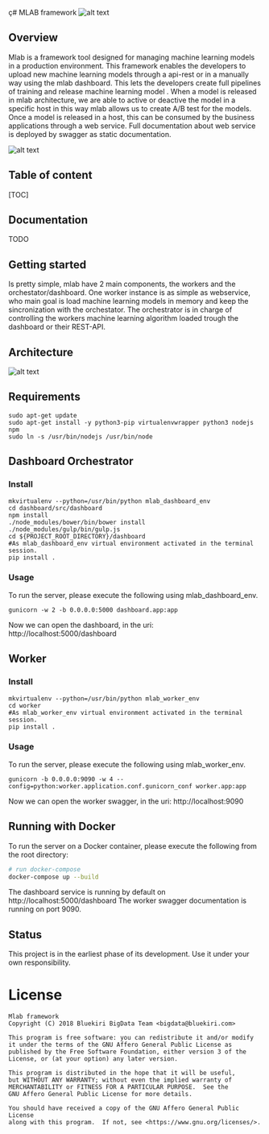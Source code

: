 ç# MLAB framework
![alt text](var/asserts/Mlab-Logo.png)
## Overview
Mlab is a framework tool designed for managing machine learning models in a production environment. This framework enables the developers to upload new machine learning models through a api-rest or in a manually way using the mlab dashboard. This lets the developers create full pipelines of training and release machine learning model . When a model is released in mlab architecture, we are able to active or deactive the model in a specific host in this way mlab allows us to create A/B test for the models. Once a model is released in a host, this can be consumed by the business applications through a web service.
Full documentation about web service is deployed by swagger as static documentation.

![alt text](var/asserts/Mlab-UseCasePipeline.png)

## Table of content
[TOC]

## Documentation
TODO

## Getting started
Is pretty simple, mlab have 2 main components, the workers and the orchestator/dashboard. One worker instance is as simple as webservice, who main goal is load machine learning models in memory and keep the sincronization with the orchestator. The orchestrator is in charge of controlling the workers machine learning algorithm loaded trough the dashboard or their REST-API.
## Architecture
![alt text](var/asserts/Mlab-Architecture.png)

## Requirements
```
sudo apt-get update
sudo apt-get install -y python3-pip virtualenvwrapper python3 nodejs npm 
sudo ln -s /usr/bin/nodejs /usr/bin/node
```
## Dashboard Orchestrator

### Install
```
mkvirtualenv --python=/usr/bin/python mlab_dashboard_env
cd dashboard/src/dashboard 
npm install 
./node_modules/bower/bin/bower install 
./node_modules/gulp/bin/gulp.js 
cd ${PROJECT_ROOT_DIRECTORY}/dashboard
#As mlab_dashboard_env virtual environment activated in the terminal session.
pip install .
```
### Usage

To run the server, please execute the following using mlab_dashboard_env.  
```
gunicorn -w 2 -b 0.0.0.0:5000 dashboard.app:app
```

Now we can open the dashboard, in the uri: http://localhost:5000/dashboard

## Worker

### Install
```
mkvirtualenv --python=/usr/bin/python mlab_worker_env
cd worker
#As mlab_worker_env virtual environment activated in the terminal session.
pip install .
```
### Usage

To run the server, please execute the following using mlab_worker_env.  
```
gunicorn -b 0.0.0.0:9090 -w 4 --config=python:worker.application.conf.gunicorn_conf worker.app:app
```

Now we can open the worker swagger, in the uri: http://localhost:9090

## Running with Docker

To run the server on a Docker container, please execute the following from the root directory:

```bash
# run docker-compose
docker-compose up --build
```
The dashboard service is running by default on http://localhost:5000/dashboard
The worker swagger documentation is running on port 9090.

## Status
This project is in the earliest phase of its development. Use it under your own responsibility.

# License 

    Mlab framework
    Copyright (C) 2018 Bluekiri BigData Team <bigdata@bluekiri.com>

    This program is free software: you can redistribute it and/or modify
    it under the terms of the GNU Affero General Public License as
    published by the Free Software Foundation, either version 3 of the
    License, or (at your option) any later version.

    This program is distributed in the hope that it will be useful,
    but WITHOUT ANY WARRANTY; without even the implied warranty of
    MERCHANTABILITY or FITNESS FOR A PARTICULAR PURPOSE.  See the
    GNU Affero General Public License for more details.

    You should have received a copy of the GNU Affero General Public License
    along with this program.  If not, see <https://www.gnu.org/licenses/>.